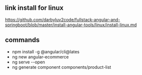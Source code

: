 ## link install for linux
https://github.com/darbyluv2code/fullstack-angular-and-springboot/blob/master/install-angular-tools/linux/install-linux.md

## commands
  - npm install -g @angular/cli@lates
  - ng new angular-ecommerce
  - ng serve --open
  - ng generate component components/product-list
